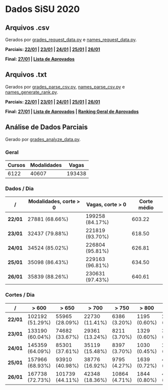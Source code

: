 # Dados SiSU 2020

## Arquivos .csv

Gerados por [grades_request_data.py](/grades_request_data.py) e [names_request_data.py](/names_request_data.py).

**Parciais: [22/01](https://raw.githubusercontent.com/KanegaeGabriel/sisu-2020-data/master/data/grades_22.csv) | [23/01](https://raw.githubusercontent.com/KanegaeGabriel/sisu-2020-data/master/data/grades_23.csv) | [24/01](https://raw.githubusercontent.com/KanegaeGabriel/sisu-2020-data/master/data/grades_24.csv) | [25/01](https://raw.githubusercontent.com/KanegaeGabriel/sisu-2020-data/master/data/grades_25.csv) | [26/01](https://raw.githubusercontent.com/KanegaeGabriel/sisu-2020-data/master/data/grades_26.csv)**

**Final: [27/01](https://raw.githubusercontent.com/KanegaeGabriel/sisu-2020-data/master/data/grades_27.csv) | [Lista de Aprovados](https://raw.githubusercontent.com/KanegaeGabriel/sisu-2020-data/master/data/names.csv)**

## Arquivos .txt

Gerados por [grades_parse_csv.py](/grades_parse_csv.py), [names_parse_csv.py](/names_parse_csv.py) e [names_generate_rank.py](names_generate_rank.py).

**Parciais: [22/01](https://raw.githubusercontent.com/KanegaeGabriel/sisu-2020-data/master/data/grades_22.txt) | [23/01](https://raw.githubusercontent.com/KanegaeGabriel/sisu-2020-data/master/data/grades_23.txt) | [24/01](https://raw.githubusercontent.com/KanegaeGabriel/sisu-2020-data/master/data/grades_24.txt) | [25/01](https://raw.githubusercontent.com/KanegaeGabriel/sisu-2020-data/master/data/grades_25.txt) | [26/01](https://raw.githubusercontent.com/KanegaeGabriel/sisu-2020-data/master/data/grades_26.txt)**

**Final: [27/01](https://raw.githubusercontent.com/KanegaeGabriel/sisu-2020-data/master/data/grades_27.txt) | [Lista de Aprovados](https://raw.githubusercontent.com/KanegaeGabriel/sisu-2020-data/master/data/names.txt) | [Ranking Geral de Aprovados](https://raw.githubusercontent.com/KanegaeGabriel/sisu-2020-data/master/data/names_ranking.txt)**

## Análise de Dados Parciais

Gerado por [grades_analyze_data.py](/grades_analyze_data.py).

### Geral

Cursos | Modalidades | Vagas
--- | --- | ---
6122 | 40607 | 193438

### Dados / Dia

/ | Modalidades, corte > 0 | Vagas, corte > 0 | Corte médio
--- | --- | --- | ---
**22/01** | 27881 (68.66%) | 199258 (84.17%) | 603.22
**23/01** | 32437 (79.88%) | 221819 (93.70%) | 618.50
**24/01** | 34524 (85.02%) | 226804 (95.81%) | 626.81
**25/01** | 35098 (86.43%) | 229163 (96.81%) | 634.50
**26/01** | 35839 (88.26%) | 230631 (97.43%) | 640.61

### Cortes / Dia

/ | > 600 | > 650 | > 700 | > 750 | > 800 | > 900
--- | --- | --- | --- | --- | --- | ---
**22/01** | 102192 (51.29%) | 55965 (28.09%) | 22730 (11.41%) | 6386 (3.20%) | 1195 (0.60%) | 296 (0.15%) | 140 (0.07%)
**23/01** | 133190 (60.04%) | 74682 (33.67%) | 29361 (13.24%) | 8211 (3.70%) | 1329 (0.60%) | 387 (0.17%) | 170 (0.08%)
**24/01** | 145359 (64.09%) | 85301 (37.61%) | 35119 (15.48%) | 8397 (3.70%) | 1030 (0.45%) | 225 (0.10%) | 85 (0.04%)
**25/01** | 157966 (68.93%) | 93910 (40.98%) | 38776 (16.92%) | 9795 (4.27%) | 1639 (0.72%) | 450 (0.20%) | 170 (0.07%)
**26/01** | 167738 (72.73%) | 101739 (44.11%) | 42348 (18.36%) | 10864 (4.71%) | 1844 (0.80%) | 487 (0.21%) | 170 (0.07%)